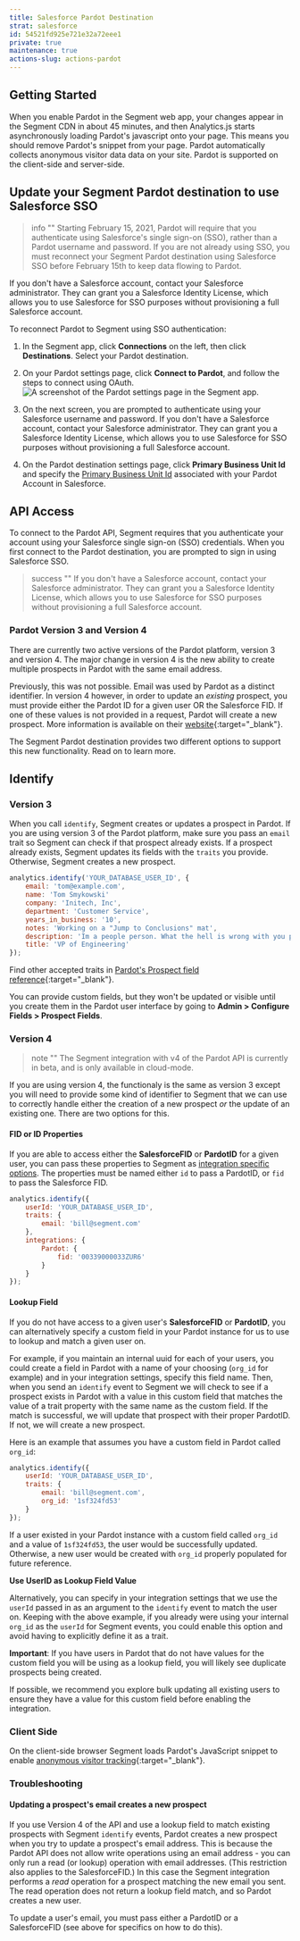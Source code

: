 ```yaml
---
title: Salesforce Pardot Destination
strat: salesforce
id: 54521fd925e721e32a72eee1
private: true
maintenance: true
actions-slug: actions-pardot
---
```


## Getting Started

When you enable Pardot in the Segment web app, your changes appear in the Segment CDN in about 45 minutes, and then Analytics.js starts asynchronously loading Pardot's javascript onto your page. This means you should remove Pardot's snippet from your page. Pardot automatically collects anonymous visitor data data on your site. Pardot is supported on the client-side and server-side.


## Update your Segment Pardot destination to use Salesforce SSO

> info ""
> Starting February 15, 2021, Pardot will require that you authenticate using Salesforce's single sign-on (SSO), rather than a Pardot username and password. If you are not already using SSO, you must reconnect your Segment Pardot destination using Salesforce SSO before February 15th to keep data flowing to Pardot.

If you don't have a Salesforce account, contact your Salesforce administrator. They can grant you a Salesforce Identity License, which allows you to use Salesforce for SSO purposes without provisioning a full Salesforce account.

To reconnect Pardot to Segment using SSO authentication:
1. In the Segment app, click **Connections** on the left, then click **Destinations**. Select your Pardot destination.
2. On your Pardot settings page, click **Connect to Pardot**, and follow the steps to connect using OAuth.
   ![A screenshot of the Pardot settings page in the Segment app.](images/connect-sso.png)

3. On the next screen, you are prompted to authenticate using your Salesforce username and password.
   If you don't have a Salesforce account, contact your Salesforce administrator. They can grant you a Salesforce Identity License, which allows you to use Salesforce for SSO purposes without provisioning a full Salesforce account.
4. On the Pardot destination settings page, click **Primary Business Unit Id** and specify the [Primary Business Unit Id](/docs/connections/destinations/catalog/pardot/#primary-business-unit-id) associated with your Pardot Account in Salesforce.

## API Access
To connect to the Pardot API, Segment requires that you authenticate your account using your Salesforce single sign-on (SSO) credentials. When you first connect to the Pardot destination, you are prompted to sign in using Salesforce SSO.

> success ""
> If you don't have a Salesforce account, contact your Salesforce administrator. They can grant you a Salesforce Identity License, which allows you to use Salesforce for SSO purposes without provisioning a full Salesforce account.

### Pardot Version 3 and Version 4

There are currently two active versions of the Pardot platform, version 3 and version 4. The major change in version 4 is the new ability to create multiple prospects in Pardot with the same email address.

Previously, this was not possible. Email was used by Pardot as a distinct identifier. In version 4 however, in order to update an *existing* prospect, you must provide either the Pardot ID for a given user OR the Salesforce FID. If one of these values is not provided in a request, Pardot will create a new prospect. More information is available on their [website](http://developer.pardot.com/kb/api-version-4/){:target="_blank"}.

The Segment Pardot destination provides two different options to support this new functionality. Read on to learn more.

## Identify

### Version 3

When you call `identify`, Segment creates or updates a prospect in Pardot. If you are using version 3 of the Pardot platform, make sure you pass an `email` trait so Segment can check if that prospect already exists. If a prospect already exists, Segment updates its fields with the `traits` you provide. Otherwise, Segment creates a new prospect.

```js
analytics.identify('YOUR_DATABASE_USER_ID', {
    email: 'tom@example.com',
    name: 'Tom Smykowski'
    company: 'Initech, Inc',
    department: 'Customer Service',
    years_in_business: '10',
    notes: 'Working on a "Jump to Conclusions" mat',
    description: 'Im a people person. What the hell is wrong with you people?',
    title: 'VP of Engineering'
});
```

Find other accepted traits in [Pardot's Prospect field reference](https://developer.pardot.com/kb/object-field-references/#prospect){:target="_blank"}.

You can provide custom fields, but they won't be updated or visible until you create them in the Pardot user interface by going to **Admin > Configure Fields > Prospect Fields**.

### Version 4

> note ""
> The Segment integration with v4 of the Pardot API is currently in beta, and is only available in cloud-mode.

If you are using version 4, the functionaly is the same as version 3 except you will need to provide some kind of identifier to Segment that we can use to correctly handle either the creation of a new prospect *or* the update of an existing one. There are two options for this.

#### FID or ID Properties

If you are able to access either the **SalesforceFID** or **PardotID** for a given user, you can pass these properties to Segment as [integration specific options](/docs/connections/sources/catalog/libraries/server/node/#selecting-destinations). The properties must be named either `id` to pass a PardotID, or `fid` to pass the Salesforce FID.

```javascript
analytics.identify({
    userId: 'YOUR_DATABASE_USER_ID',
    traits: {
        email: 'bill@segment.com'
    },
    integrations: {
        Pardot: {
            fid: '00339000033ZUR6'
        }
    }
});
```

#### Lookup Field

If you do not have access to a given user's **SalesforceFID** or **PardotID**, you can alternatively specify a custom field in your Pardot instance for us to use to lookup and match a given user on.

For example, if you maintain an internal uuid for each of your users, you could create a field in Pardot with a name of your choosing (`org_id` for example) and in your integration settings, specify this field name. Then, when you send an `identify` event to Segment we will check to see if a prospect exists in Pardot with a value in this custom field that matches the value of a trait property with the same name as the custom field. If the match is successful, we will update that prospect with their proper PardotID. If not, we will create a new prospect.

Here is an example that assumes you have a custom field in Pardot called `org_id`:

```javascript
analytics.identify({
    userId: 'YOUR_DATABASE_USER_ID',
    traits: {
        email: 'bill@segment.com',
        org_id: '1sf324fd53'
    }
});
```

If a user existed in your Pardot instance with a custom field called `org_id` and a value of `1sf324fd53`, the user would be successfully updated. Otherwise, a new user would be created with `org_id` properly populated for future reference.

**Use UserID as Lookup Field Value**

Alternatively, you can specify in your integration settings that we use the `userId` passed in as an argument to the `identify` event to match the user on. Keeping with the above example, if you already were using your internal `org_id` as the `userId` for Segment events, you could enable this option and avoid having to explicitly define it as a trait.

**Important**: If you have users in Pardot that do not have values for the custom field you will be using as a lookup field, you will likely see duplicate prospects being created.

If possible, we recommend you explore bulk updating all existing users to ensure they have a value for this custom field before enabling the integration.

### Client Side

On the client-side browser Segment loads Pardot's JavaScript snippet to enable [anonymous visitor tracking](http://www.pardot.com/products/marketing-automation/benefits/website-visitor-id-and-anonymous-visitor-tracking/){:target="_blank"}.

### Troubleshooting

#### Updating a prospect's email creates a new prospect

If you use Version 4 of the API and use a lookup field to match existing prospects with Segment `identify` events, Pardot creates a new prospect when you try to update a prospect's email address. This is because the Pardot API does not allow write operations using an email address - you can only run a read (or lookup) operation with email addresses. (This restriction also applies to the SalesforceFID.) In this case the Segment integration performs a _read_ operation for a prospect matching the new email you sent. The read operation does not return a lookup field match, and so Pardot creates a new user.

To update a user's email, you must pass either a PardotID or a SalesforceFID (see above for specifics on how to do this).
